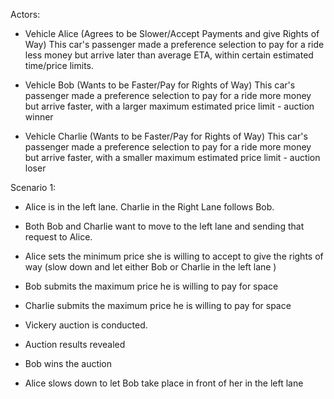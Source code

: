Actors: 

- Vehicle Alice (Agrees to be Slower/Accept Payments and give Rights of Way)
This car's passenger made a preference selection to pay for a ride less money but arrive later than average ETA, within certain estimated time/price limits.

- Vehicle Bob (Wants to be Faster/Pay for Rights of Way)
This car's passenger made a preference selection to pay for a ride more money but arrive faster, with a larger maximum estimated price limit - auction winner

- Vehicle Charlie (Wants to be Faster/Pay for Rights of Way)
This car's passenger made a preference selection to pay for a ride more money but arrive faster, with a smaller maximum estimated price limit - auction loser

Scenario 1: 

- Alice is in the left lane. Charlie in the Right Lane follows Bob. 

- Both Bob and Charlie want to move to the left lane and sending that request to Alice.

- Alice sets the minimum price she is willing to accept to give the rights of way (slow down and let either Bob or Charlie in the left lane )

- Bob submits the maximum price he is willing to pay for space

- Charlie submits the maximum price he is willing to pay for space

- Vickery auction is conducted.

- Auction results revealed 

- Bob wins the auction

- Alice slows down to let Bob take place in front of her in the left lane

